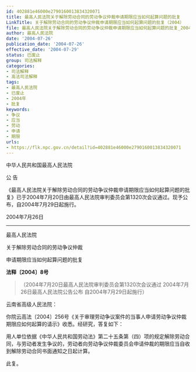 ```yaml
---
id: 402881e46000e2790160013834320071
title: 最高人民法院关于解除劳动合同的劳动争议仲裁申请期限应当如何起算问题的批复
LinkTitle: 关于解除劳动合同的劳动争议仲裁申请期限应当如何起算问题的批复（2004）
file: 最高人民法院关于解除劳动合同的劳动争议仲裁申请期限应当如何起算问题的批复_20040726_402881e46000e2790160013834320071.docx
author: 最高人民法院
date: '2004-07-26'
publication_date: '2004-07-26'
effective_date: '2004-07-29'
status: 已废止
group: 司法解释
categories:
- 司法解释
- 高法司法解释
tags:
- 最高人民法院
- 已废止
- 2004年
- 批复
keywords:
- 争议
- 应当
- 劳动
- 申请
- 期限
urls:
- https://flk.npc.gov.cn/detail?id=402881e46000e2790160013834320071
---
```


中华人民共和国最高人民法院

公 告

《最高人民法院关于解除劳动合同的劳动争议仲裁申请期限应当如何起算问题的批复》已于2004年7月20日由最高人民法院审判委员会第1320次会议通过。现予公布，自2004年7月29日起施行。

2004年7月26日

---

最高人民法院

关于解除劳动合同的劳动争议仲裁

申请期限应当如何起算问题的批复

**法释〔2004〕8号**

> （2004年7月20日最高人民法院审判委员会第1320次会议通过 2004年7月26日最高人民法院公告公布 自2004年7月29日起施行）

云南省高级人民法院：

你院云高法〔2004〕256号《关于审理劳动争议案件的当事人申请劳动争议仲裁期限应如何起算的请示》收悉。经研究，答复如下：

用人单位依据《中华人民共和国劳动法》第二十五条第（四）项的规定解除劳动合同，与劳动者发生争议的，劳动者向劳动争议仲裁委员会申请仲裁的期限应当自收到解除劳动合同书面通知之日起计算。

此复。
